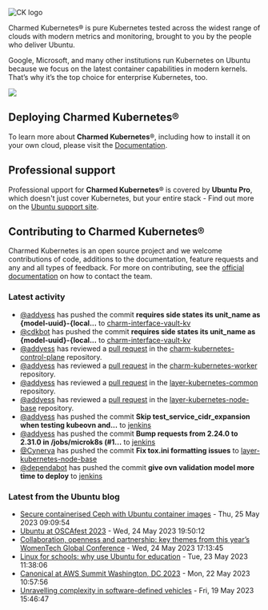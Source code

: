 ![CK logo](https://assets.ubuntu.com/v1/451d4cf4-Charmed+Kubernetes_RGB_onWhite_2022.svg)

Charmed Kubernetes® is pure Kubernetes tested across the widest range of clouds with modern metrics and monitoring, brought to you by the people who deliver Ubuntu.

Google, Microsoft, and many other institutions run Kubernetes on Ubuntu because we focus on the latest container capabilities in modern kernels. That’s why it’s the top choice for enterprise Kubernetes, too.

![](https://assets.ubuntu.com/v1/843c77b6-juju-at-a-glace.svg)

## Deploying Charmed Kubernetes®

To learn more about **Charmed Kubernetes**®, including how to install it on your own cloud, please visit the [Documentation][docs].

## Professional support

Professional upport for **Charmed Kubernetes**® is covered by **Ubuntu Pro**, which doesn't just cover Kubernetes, but your entire stack - Find out more on the [Ubuntu support site](https://ubuntu.com/support).

## Contributing to Charmed Kubernetes®

Charmed Kubernetes is an open source project and we welcome contributions of code, additions to the documentation, feature requests and any and all types of feedback. For more on contributing, see the [official documentation][get-in-touch] on how to contact the team.

<!-- LINKS -->
[docs]: https://ubuntu.com/kubernetes/docs
[get-in-touch]: https://ubuntu.com/kubernetes/docs/get-in-touch

### Latest activity

<!-- activity starts -->
 - [@addyess](https://github.com/addyess) has pushed the commit **requires side states its unit_name as {model-uuid}-{local...** to [charm-interface-vault-kv](https://github.com/charmed-kubernetes/charm-interface-vault-kv)
 - [@cdkbot](https://github.com/cdkbot) has pushed the commit **requires side states its unit_name as {model-uuid}-{local...** to [charm-interface-vault-kv](https://github.com/charmed-kubernetes/charm-interface-vault-kv)
 - [@addyess](https://github.com/addyess) has reviewed a [pull request](https://github.com/charmed-kubernetes/charm-kubernetes-control-plane/pull/285) in the [charm-kubernetes-control-plane](https://github.com/charmed-kubernetes/charm-kubernetes-control-plane) repository.
 - [@addyess](https://github.com/addyess) has reviewed a [pull request](https://github.com/charmed-kubernetes/charm-kubernetes-worker/pull/143) in the [charm-kubernetes-worker](https://github.com/charmed-kubernetes/charm-kubernetes-worker) repository.
 - [@addyess](https://github.com/addyess) has reviewed a [pull request](https://github.com/charmed-kubernetes/layer-kubernetes-common/pull/46) in the [layer-kubernetes-common](https://github.com/charmed-kubernetes/layer-kubernetes-common) repository.
 - [@addyess](https://github.com/addyess) has reviewed a [pull request](https://github.com/charmed-kubernetes/layer-kubernetes-node-base/pull/7) in the [layer-kubernetes-node-base](https://github.com/charmed-kubernetes/layer-kubernetes-node-base) repository.
 - [@addyess](https://github.com/addyess) has pushed the commit **Skip test_service_cidr_expansion when testing kubeovn and...** to [jenkins](https://github.com/charmed-kubernetes/jenkins)
 - [@addyess](https://github.com/addyess) has pushed the commit **Bump requests from 2.24.0 to 2.31.0 in /jobs/microk8s (#1...** to [jenkins](https://github.com/charmed-kubernetes/jenkins)
 - [@Cynerva](https://github.com/Cynerva) has pushed the commit **Fix tox.ini formatting issues** to [layer-kubernetes-node-base](https://github.com/charmed-kubernetes/layer-kubernetes-node-base)
 - [@dependabot](https://github.com/dependabot[bot]) has pushed the commit **give ovn validation model more time to deploy** to [jenkins](https://github.com/charmed-kubernetes/jenkins)
<!-- activity ends -->

<!-- roadmap starts -->

<!-- roadmap ends -->

### Latest from the Ubuntu blog

<!-- blog starts -->
* [Secure containerised Ceph with Ubuntu container images](https://ubuntu.com//blog/secure-containerised-ceph-with-ubuntu-container-images) - Thu, 25 May 2023 09:09:54 
* [Ubuntu at OSCAfest 2023](https://ubuntu.com//blog/ubuntu-at-oscafest-2023) - Wed, 24 May 2023 19:50:12 
* [Collaboration, openness and partnership: key themes from this year’s WomenTech Global Conference](https://ubuntu.com//blog/collaboration-openness-and-partnership-key-themes-from-this-years-womentech-global-conference) - Wed, 24 May 2023 17:13:45 
* [Linux for schools: why use Ubuntu for education](https://ubuntu.com//blog/linux-for-schools-why-use-ubuntu-for-education) - Tue, 23 May 2023 11:38:06 
* [Canonical at AWS Summit Washington, DC 2023](https://ubuntu.com//blog/canonical-at-aws-summit-washington-dc-2023) - Mon, 22 May 2023 10:57:56 
* [Unravelling complexity in software-defined vehicles](https://ubuntu.com//blog/unravelling-complexity-in-a-software-defined-vehicles-industry) - Fri, 19 May 2023 15:46:47 
<!-- blog ends -->
